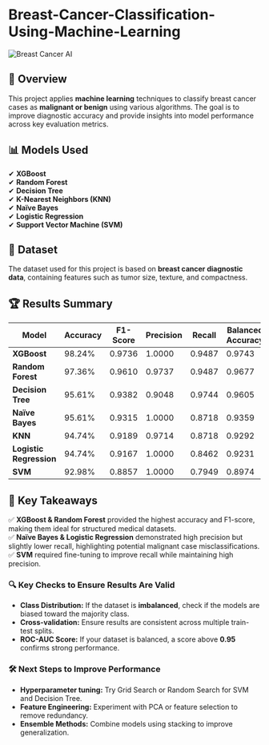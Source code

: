 # Breast-Cancer-Classification-Using-Machine-Learning

![Breast Cancer AI](https://upload.wikimedia.org/wikipedia/commons/thumb/5/5a/Breast_Cancer_Awareness_Pink.svg/1024px-Breast_Cancer_Awareness_Pink.svg.png)  

## 📖 **Overview**  
This project applies **machine learning** techniques to classify breast cancer cases as **malignant or benign** using various algorithms. The goal is to improve diagnostic accuracy and provide insights into model performance across key evaluation metrics.  

## 📊 **Models Used**  
✔ **XGBoost**  
✔ **Random Forest**  
✔ **Decision Tree**  
✔ **K-Nearest Neighbors (KNN)**  
✔ **Naïve Bayes**  
✔ **Logistic Regression**  
✔ **Support Vector Machine (SVM)**  

## 📂 **Dataset**  
The dataset used for this project is based on **breast cancer diagnostic data**, containing features such as tumor size, texture, and compactness.  

## 🏆 **Results Summary**  

| Model               | Accuracy | F1-Score | Precision | Recall  | Balanced Accuracy |
|---------------------|----------|----------|-----------|---------|------------------|
| **XGBoost**        | 98.24%   | 0.9736   | 1.0000    | 0.9487  | 0.9743          |
| **Random Forest**  | 97.36%   | 0.9610   | 0.9737    | 0.9487  | 0.9677          |
| **Decision Tree**  | 95.61%   | 0.9382   | 0.9048    | 0.9744  | 0.9605          |
| **Naïve Bayes**    | 95.61%   | 0.9315   | 1.0000    | 0.8718  | 0.9359          |
| **KNN**            | 94.74%   | 0.9189   | 0.9714    | 0.8718  | 0.9292          |
| **Logistic Regression** | 94.74% | 0.9167   | 1.0000    | 0.8462  | 0.9231          |
| **SVM**            | 92.98%   | 0.8857   | 1.0000    | 0.7949  | 0.8974          |

## 🔬 **Key Takeaways**  
✅ **XGBoost & Random Forest** provided the highest accuracy and F1-score, making them ideal for structured medical datasets.  
✅ **Naïve Bayes & Logistic Regression** demonstrated high precision but slightly lower recall, highlighting potential malignant case misclassifications.  
✅ **SVM** required fine-tuning to improve recall while maintaining high precision.  

### 🔍 **Key Checks to Ensure Results Are Valid**
- **Class Distribution:** If the dataset is **imbalanced**, check if the models are biased toward the majority class.
- **Cross-validation:** Ensure results are consistent across multiple train-test splits.
- **ROC-AUC Score:** If your dataset is balanced, a score above **0.95** confirms strong performance.

### 🛠 **Next Steps to Improve Performance**
- **Hyperparameter tuning:** Try Grid Search or Random Search for SVM and Decision Tree.
- **Feature Engineering:** Experiment with PCA or feature selection to remove redundancy.
- **Ensemble Methods:** Combine models using stacking to improve generalization.

